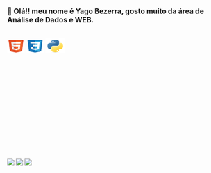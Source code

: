 ### 👋 Olá!! meu nome é Yago Bezerra, gosto muito da área de Análise de Dados e WEB.

<div style="display: inline_block"><br>
  <img align="center" alt="YAGO-HTML" height="30" width="40" src="https://raw.githubusercontent.com/devicons/devicon/master/icons/html5/html5-original.svg">
  <img align="center" alt="YAGO-CSS" height="30" width="40" src="https://raw.githubusercontent.com/devicons/devicon/master/icons/css3/css3-original.svg">
  <img align="center" alt="Yago-Python" height="35" width="45" src="https://raw.githubusercontent.com/devicons/devicon/master/icons/python/python-original.svg">
</div>
  
  ##
<div>
  <a href="https://github.com/yagoblw">
  <img height="180em" scr="https://github-readme-stats.vercel.app/api/top-langs/?username=yagoblw&layout=compact&langs_count=168&theme=dark"/>
</div>
             
  ##
             
<div>
  <a href="https://www.instagram.com/yagobw_/" target="_blank"><img src="https://img.shields.io/badge/-Instagram-%23E4405F?style=for-the-badge&logo=instagram&logoColor=white" target="_blank"></a>
  <a href = "mailto:yagobezerra068@gmail.com"><img src="https://img.shields.io/badge/Gmail-D14836?style=for-the-badge&logo=gmail&logoColor=white" target="_blank"></a>
  <a href="https://www.linkedin.com/in/yago-bezerra-577826264/" target="_blank"><img src="https://img.shields.io/badge/-LinkedIn-%230077B5?style=for-the-badge&logo=linkedin&logoColor=white" target="_blank"></a>  
  
</div>
